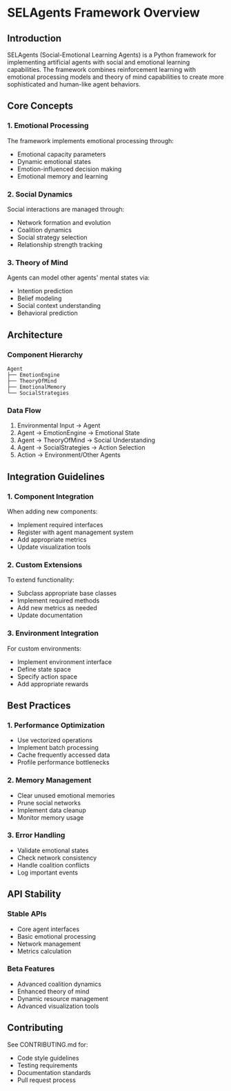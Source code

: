 # SELAgents Framework Overview

## Introduction

SELAgents (Social-Emotional Learning Agents) is a Python framework for implementing artificial agents with social and emotional learning capabilities. The framework combines reinforcement learning with emotional processing models and theory of mind capabilities to create more sophisticated and human-like agent behaviors.

## Core Concepts

### 1. Emotional Processing

The framework implements emotional processing through:
- Emotional capacity parameters
- Dynamic emotional states
- Emotion-influenced decision making
- Emotional memory and learning

### 2. Social Dynamics

Social interactions are managed through:
- Network formation and evolution
- Coalition dynamics
- Social strategy selection
- Relationship strength tracking

### 3. Theory of Mind

Agents can model other agents' mental states via:
- Intention prediction
- Belief modeling
- Social context understanding
- Behavioral prediction

## Architecture

### Component Hierarchy

```
Agent
├── EmotionEngine
├── TheoryOfMind
├── EmotionalMemory
└── SocialStrategies
```

### Data Flow

1. Environmental Input → Agent
2. Agent → EmotionEngine → Emotional State
3. Agent → TheoryOfMind → Social Understanding
4. Agent → SocialStrategies → Action Selection
5. Action → Environment/Other Agents

## Integration Guidelines

### 1. Component Integration

When adding new components:
- Implement required interfaces
- Register with agent management system
- Add appropriate metrics
- Update visualization tools

### 2. Custom Extensions

To extend functionality:
- Subclass appropriate base classes
- Implement required methods
- Add new metrics as needed
- Update documentation

### 3. Environment Integration

For custom environments:
- Implement environment interface
- Define state space
- Specify action space
- Add appropriate rewards

## Best Practices

### 1. Performance Optimization

- Use vectorized operations
- Implement batch processing
- Cache frequently accessed data
- Profile performance bottlenecks

### 2. Memory Management

- Clear unused emotional memories
- Prune social networks
- Implement data cleanup
- Monitor memory usage

### 3. Error Handling

- Validate emotional states
- Check network consistency
- Handle coalition conflicts
- Log important events

## API Stability

### Stable APIs
- Core agent interfaces
- Basic emotional processing
- Network management
- Metrics calculation

### Beta Features
- Advanced coalition dynamics
- Enhanced theory of mind
- Dynamic resource management
- Advanced visualization tools

## Contributing

See CONTRIBUTING.md for:
- Code style guidelines
- Testing requirements
- Documentation standards
- Pull request process
